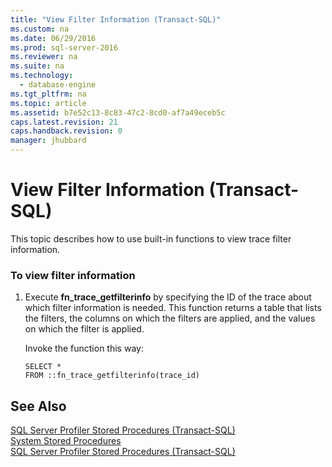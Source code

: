 ```yaml
---
title: "View Filter Information (Transact-SQL)"
ms.custom: na
ms.date: 06/29/2016
ms.prod: sql-server-2016
ms.reviewer: na
ms.suite: na
ms.technology: 
  - database-engine
ms.tgt_pltfrm: na
ms.topic: article
ms.assetid: b7e52c13-8c83-47c2-8cd0-af7a49eceb5c
caps.latest.revision: 21
caps.handback.revision: 0
manager: jhubbard
---
```

# View Filter Information (Transact-SQL)
This topic describes how to use built-in functions to view trace filter information.  
  
### To view filter information  
  
1.  Execute **fn_trace_getfilterinfo** by specifying the ID of the trace about which filter information is needed. This function returns a table that lists the filters, the columns on which the filters are applied, and the values on which the filter is applied.  
  
     Invoke the function this way:  
  
    ```  
    SELECT *  
    FROM ::fn_trace_getfilterinfo(trace_id)  
    ```  
  
## See Also  
 [SQL Server Profiler Stored Procedures (Transact-SQL)](assetId:///09fe4a28-ff8a-4655-9da1-4654d5bc514d)   
 [System Stored Procedures](assetId:///a5c4d5b8-5a24-4a2d-99b4-d003b546ee3a)   
 [SQL Server Profiler Stored Procedures (Transact-SQL)](assetId:///8c99c3db-0b04-46c3-aa59-d6f680522fdd)